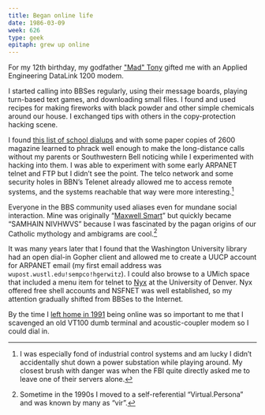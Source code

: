 ```yaml
---
title: Began online life
date: 1986-03-09
week: 626
type: geek
epitaph: grew up online
---
```


For my 12th birthday, my godfather [&quot;Mad&quot; Tony](https://hans.gerwitz.com/2015/04/21/mad-tony.html) gifted me with an Applied Engineering DataLink 1200 modem.

I started calling into BBSes regularly, using their message boards, playing turn-based text games, and downloading small files. I found and used recipes for making fireworks with black powder and other simple chemicals around our house. I exchanged tips with others in the copy-protection hacking scene. 

I found [this list of school dialups](http://phrack.org/issues/1/8.html) and with some paper copies of 2600 magazine learned to phrack well enough to make the long-distance calls without my parents or Southwestern Bell noticing while I experimented with hacking into them. I was able to experiment with some early ARPANET telnet and FTP but I didn’t see the point. The telco network and some security holes in BBN’s Telenet already allowed me to access remote systems, and the systems reachable that way were more interesting.[^hacks]

[^hacks]: I was especially fond of industrial control systems and am lucky I didn’t accidentally shut down a power substation while playing around. My closest brush with danger was when the FBI quite directly asked me to leave one of their servers alone.

Everyone in the BBS community used aliases even for mundane social interaction. Mine was originally “[Maxwell Smart](https://getsmart.fandom.com/wiki/Maxwell_Smart)” but quickly became “SAMHAIN NIVHWVS” because I was fascinated by the pagan origins of our Catholic mythology and ambigrams are cool.[^vp]

[^vp]: Sometime in the 1990s I moved to a self-referential “Virtual.Persona” and was known by many as “vir”.

It was many years later that I found that the Washington University library had an open dial-in Gopher client and allowed me to create a UUCP account for ARPANET email (my first email address was `wupost.wustl.edu!sempco!hgerwitz`). I could also browse to a UMich space that included a menu item for telnet to [Nyx](http://www.nyx.net/) at the University of Denver. Nyx offered free shell accounts and NSFNET was well established, so my attention gradually shifted from BBSes to the Internet.
 
By the time I [left home in 1991](/history/events/1991-left-home/) being online was so important to me that I scavenged an old VT100 dumb terminal and acoustic-coupler modem so I could dial in.
